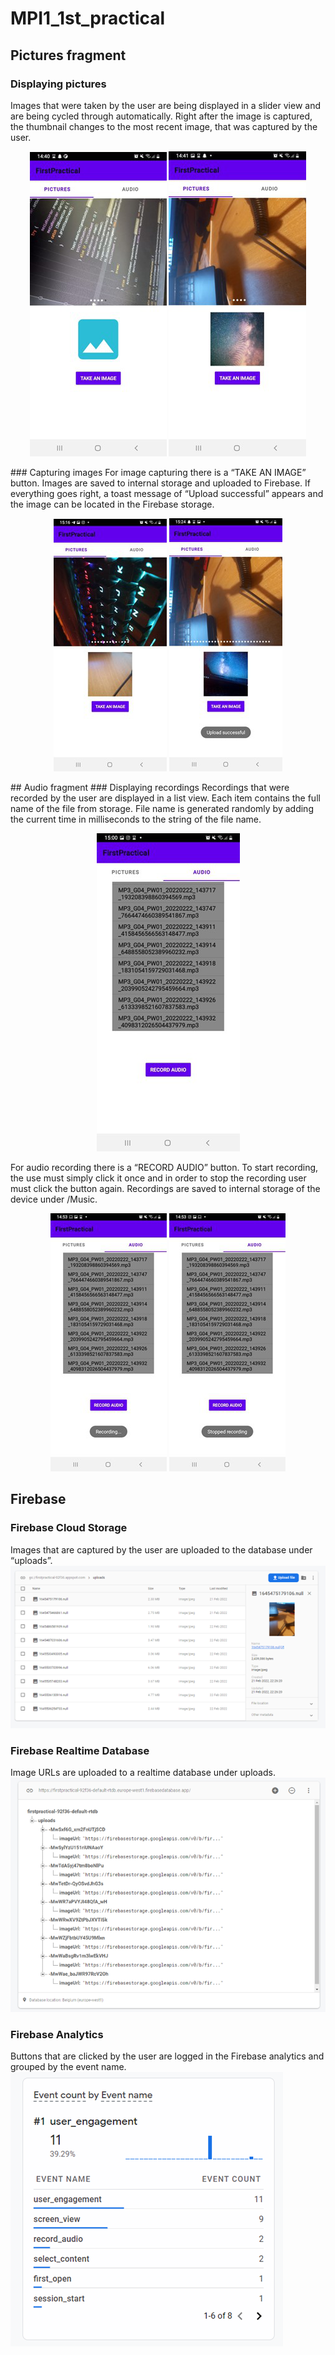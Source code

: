 # MPI1_1st_practical
## Pictures fragment
### Displaying pictures
Images that were taken by the user are being displayed in a slider view and are being cycled through automatically. Right after the image is captured, the thumbnail changes to the most recent image, that was captured by the user.
<p align="center">
  <img src="preview/picture1.png?raw=true" />
  <img src="preview/picture2.png?raw=true" />
</p>
### Capturing images
For image capturing there is a “TAKE AN IMAGE” button. Images are saved to internal storage and uploaded to Firebase. If everything goes right, a toast message of “Upload successful” appears and the image can be located in the Firebase storage.
<p align="center">
  <img src="preview/picture3.png?raw=true" />
  <img src="preview/picture4.png?raw=true" />
</p>
## Audio fragment
### Displaying recordings
Recordings that were recorded by the user are displayed in a list view. Each item contains the full name of the file from storage. File name is generated randomly by adding the current time in milliseconds to the string of the file name.
<p align="center">
  <img src="preview/picture5.png?raw=true" />
</p>

For audio recording there is a “RECORD AUDIO” button. To start recording, the use must simply click it once and in order to stop the recording user must click the button again. Recordings are saved to internal storage of the device under /Music.
<p align="center">
  <img src="preview/picture6.png?raw=true" />
  <img src="preview/picture7.png?raw=true" />
</p>

## Firebase
### Firebase Cloud Storage
Images that are captured by the user are uploaded to the database under “uploads”.
![picture9](preview/picture9.png?raw=true)
### Firebase Realtime Database
Image URLs are uploaded to a realtime database under uploads.
![picture10](preview/picture10.png?raw=true)
### Firebase Analytics
Buttons that are clicked by the user are logged in the Firebase analytics and grouped by the event name.
![picture11](preview/picture11.png?raw=true)
